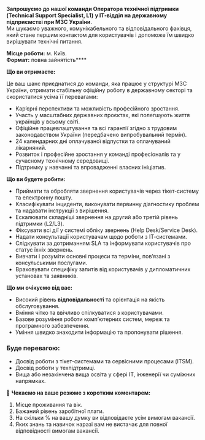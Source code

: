 **Запрошуємо до нашої команди Оператора технічної підтримки (Technical Support
Specialist, L1)** **у ІТ-відділ на державному підприємстві при МЗС України**.  
Ми шукаємо уважного, комунікабельного та відповідального фахівця, який стане
першим контактом для користувачів і допоможе їм швидко вирішувати технічні
питання.

**Місце роботи:** м. Київ.  
**Формат:** повна зайнятість****

**Що ви отримаєте:**

Це ваш шанс приєднатися до команди, яка працює у структурі МЗС України,
отримати стабільну офіційну роботу в державному секторі та скористатися усіма
її перевагами:

  * Кар’єрні перспективи та можливість професійного зростання.
  * Участь у масштабних державних проєктах, які полегшують життя українців у всьому світі.
  * Офіційне працевлаштування та всі гарантії згідно з трудовим законодавством України (передбачено випробувальний термін).
  * 24 календарних дні оплачуваної відпустки та оплачуваний лікарняний.
  * Розвиток і професійне зростання у команді професіоналів та у сучасному технічному середовищі.
  * Підтримку у навчанні та впровадженні власних ініціатив.

**Що ви будете робити:**

  * Приймати та обробляти звернення користувачів через тікет-систему та електронну пошту.
  * Класифікувати інциденти, виконувати первинну діагностику проблем та надавати інструкції з вирішення.
  * Ескалювати складніші звернення на другий або третій рівень підтримки (L2/L3).
  * Фіксувати всі дії у системі обліку звернень (Help Desk/Service Desk).
  * Надати консультації користувачам щодо роботи з ІТ-системами.
  * Слідкувати за дотриманням SLA та інформувати користувачів про статус їхніх звернень.
  * Вивчати і розуміти основні процеси та терміни, пов’язані з консульськими послугами.
  * Враховувати специфіку запитів від користувачів у дипломатичних установах та заявників.

**Що ми очікуємо від вас:**

  * Високий рівень **відповідальності** та орієнтація на якість обслуговування.
  * Вміння чітко та ввічливо спілкуватися з користувачами.
  * Базове розуміння роботи комп’ютерних систем, мереж та програмного забезпечення.
  * Уміння швидко знаходити інформацію та пропонувати рішення.

### Буде перевагою:

  * Досвід роботи з тікет-системами та сервісними процесами (ITSM).
  * Досвід роботи у техпідтримці.
  * Вища або незакінчена вища освіта у сфері ІТ, інженерії чи суміжних напрямках.

📩 **Чекаємо на ваше резюме з коротким коментарем:**

  1. Місце проживання та вік.
  2. Бажаний рівень заробітної плати.
  3. На скільки % на вашу думку ви відповідаєте усім вимогам вакансії.
  4. Яких знань та навичок наразі вам не вистачає для повної відповідності вимогам вакансії.